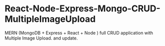 # React-Node-Express-Mongo-CRUD-MultipleImageUpload
 MERN (MongoDB + Express + React + Node ) full CRUD application with Multiple Image Upload. and update.
